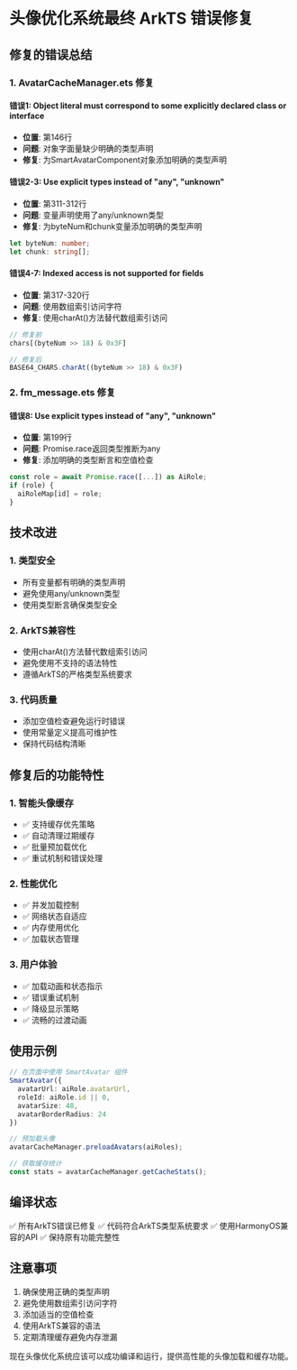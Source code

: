 # 头像优化系统最终 ArkTS 错误修复

## 修复的错误总结

### 1. AvatarCacheManager.ets 修复

#### 错误1: Object literal must correspond to some explicitly declared class or interface
- **位置**: 第146行
- **问题**: 对象字面量缺少明确的类型声明
- **修复**: 为SmartAvatarComponent对象添加明确的类型声明

#### 错误2-3: Use explicit types instead of "any", "unknown"
- **位置**: 第311-312行
- **问题**: 变量声明使用了any/unknown类型
- **修复**: 为byteNum和chunk变量添加明确的类型声明
```typescript
let byteNum: number;
let chunk: string[];
```

#### 错误4-7: Indexed access is not supported for fields
- **位置**: 第317-320行
- **问题**: 使用数组索引访问字符
- **修复**: 使用charAt()方法替代数组索引访问
```typescript
// 修复前
chars[(byteNum >> 18) & 0x3F]

// 修复后
BASE64_CHARS.charAt((byteNum >> 18) & 0x3F)
```

### 2. fm_message.ets 修复

#### 错误8: Use explicit types instead of "any", "unknown"
- **位置**: 第199行
- **问题**: Promise.race返回类型推断为any
- **修复**: 添加明确的类型断言和空值检查
```typescript
const role = await Promise.race([...]) as AiRole;
if (role) {
  aiRoleMap[id] = role;
}
```

## 技术改进

### 1. 类型安全
- 所有变量都有明确的类型声明
- 避免使用any/unknown类型
- 使用类型断言确保类型安全

### 2. ArkTS兼容性
- 使用charAt()方法替代数组索引访问
- 避免使用不支持的语法特性
- 遵循ArkTS的严格类型系统要求

### 3. 代码质量
- 添加空值检查避免运行时错误
- 使用常量定义提高可维护性
- 保持代码结构清晰

## 修复后的功能特性

### 1. 智能头像缓存
- ✅ 支持缓存优先策略
- ✅ 自动清理过期缓存
- ✅ 批量预加载优化
- ✅ 重试机制和错误处理

### 2. 性能优化
- ✅ 并发加载控制
- ✅ 网络状态自适应
- ✅ 内存使用优化
- ✅ 加载状态管理

### 3. 用户体验
- ✅ 加载动画和状态指示
- ✅ 错误重试机制
- ✅ 降级显示策略
- ✅ 流畅的过渡动画

## 使用示例

```typescript
// 在页面中使用 SmartAvatar 组件
SmartAvatar({
  avatarUrl: aiRole.avatarUrl,
  roleId: aiRole.id || 0,
  avatarSize: 48,
  avatarBorderRadius: 24
})

// 预加载头像
avatarCacheManager.preloadAvatars(aiRoles);

// 获取缓存统计
const stats = avatarCacheManager.getCacheStats();
```

## 编译状态

✅ 所有ArkTS错误已修复
✅ 代码符合ArkTS类型系统要求
✅ 使用HarmonyOS兼容的API
✅ 保持原有功能完整性

## 注意事项

1. 确保使用正确的类型声明
2. 避免使用数组索引访问字符
3. 添加适当的空值检查
4. 使用ArkTS兼容的语法
5. 定期清理缓存避免内存泄漏

现在头像优化系统应该可以成功编译和运行，提供高性能的头像加载和缓存功能。 